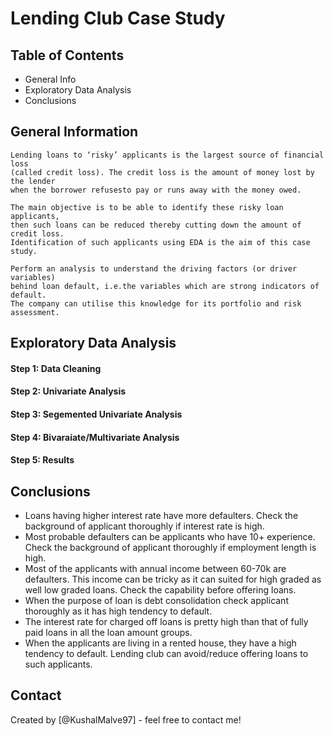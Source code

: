# Lending Club Case Study


## Table of Contents
* General Info
* Exploratory Data Analysis
* Conclusions

<!-- You can include any other section that is pertinent to your problem -->

## General Information
```
Lending loans to ‘risky’ applicants is the largest source of financial loss
(called credit loss). The credit loss is the amount of money lost by the lender 
when the borrower refusesto pay or runs away with the money owed.  

The main objective is to be able to identify these risky loan applicants, 
then such loans can be reduced thereby cutting down the amount of credit loss. 
Identification of such applicants using EDA is the aim of this case study. 
  
Perform an analysis to understand the driving factors (or driver variables)
behind loan default, i.e.the variables which are strong indicators of default.  
The company can utilise this knowledge for its portfolio and risk assessment.

```
<!-- You don't have to answer all the questions - just the ones relevant to your project. -->

## Exploratory Data Analysis
#### Step 1: Data Cleaning  
#### Step 2: Univariate Analysis
#### Step 3: Segemented Univariate Analysis
#### Step 4: Bivaraiate/Multivariate Analysis
#### Step 5: Results 

<!-- You don't have to answer all the questions - just the ones relevant to your project. -->

## Conclusions
- Loans having higher interest rate have more  defaulters. Check the background of applicant  thoroughly if interest rate is high.
- Most probable defaulters can be applicants who have 10+ experience. Check the background of applicant  thoroughly if employment length is high.
- Most of the applicants with annual income between 60-70k are defaulters. This income can be tricky as it can suited for high graded as well low graded loans. Check   the capability before offering loans.
- When the purpose of loan is debt consolidation check applicant thoroughly as it has high tendency to default.
- The interest rate for charged off loans is pretty high than that of fully paid loans in all the loan amount groups. 
- When the applicants are living in a rented house, they have a high tendency to default. Lending club can avoid/reduce offering loans to such applicants.


<!-- As the libraries versions keep on changing, it is recommended to mention the version of library used in this project -->


## Contact
Created by [@KushalMalve97] - feel free to contact me!


<!-- Optional -->
<!-- ## License -->
<!-- This project is open source and available under the [... License](). -->

<!-- You don't have to include all sections - just the one's relevant to your project -->
